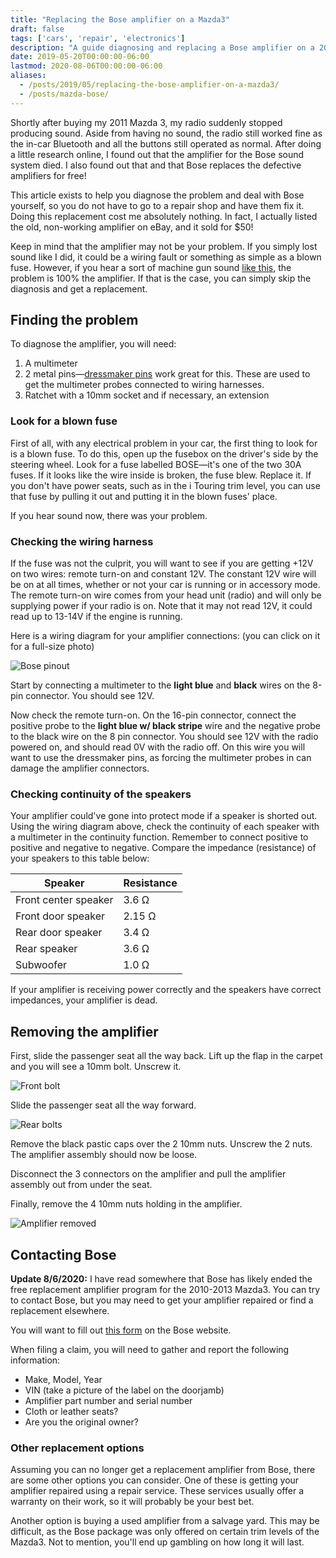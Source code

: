 ```yaml
---
title: "Replacing the Bose amplifier on a Mazda3"
draft: false
tags: ['cars', 'repair', 'electronics']
description: "A guide diagnosing and replacing a Bose amplifier on a 2010-2013 Mazda 3"
date: 2019-05-20T00:00:00-06:00
lastmod: 2020-08-06T00:00:00-06:00
aliases:
  - /posts/2019/05/replacing-the-bose-amplifier-on-a-mazda3/
  - /posts/mazda-bose/
---
```


Shortly after buying my 2011 Mazda 3, my radio suddenly stopped producing sound. Aside from having no sound, the radio still worked fine as the in-car Bluetooth and all the buttons still operated as normal. After doing a little research online, I found out that the amplifier for the Bose sound system died. I also found out that and that Bose replaces the defective amplifiers for free!

This article exists to help you diagnose the problem and deal with Bose yourself, so you do not have to go to a repair shop and have them fix it. Doing this replacement cost me absolutely nothing. In fact, I actually listed the old, non-working amplifier on eBay, and it sold for $50!

<!-- more -->

Keep in mind that the amplifier may not be your problem. If you simply lost sound like I did, it could be a wiring fault or something as simple as a blown fuse. However, if you hear a sort of machine gun sound [like this](https://www.youtube.com/watch?v=6LP-JGGeBuU), the problem is 100% the amplifier. If that is the case, you can simply skip the diagnosis and get a replacement.

## Finding the problem

To diagnose the amplifier, you will need:

1. A multimeter
2. 2 metal pins&mdash;[dressmaker pins](https://www.amazon.com/Singer-Dressmaker-Pins-500-Count-Size/dp/B000PSFC46) work great for this. These are used to get the multimeter probes connected to wiring harnesses.
3. Ratchet with a 10mm socket and if necessary, an extension

### Look for a blown fuse

First of all, with any electrical problem in your car, the first thing to look for is a blown fuse. To do this, open up the fusebox on the driver's side by the steering wheel. Look for a fuse labelled BOSE&mdash;it's one of the two 30A fuses. If it looks like the wire inside is broken, the fuse blew. Replace it. If you don't have power seats, such as in the i Touring trim level, you can use that fuse by pulling it out and putting it in the blown fuses' place.

If you hear sound now, there was your problem.

### Checking the wiring harness

If the fuse was not the culprit, you will want to see if you are getting +12V on two wires: remote turn-on and constant 12V. The constant 12V wire will be on at all times, whether or not your car is running or in accessory mode. The remote turn-on wire comes from your head unit (radio) and will only be supplying power if your radio is on. Note that it may not read 12V, it could read up to 13-14V if the engine is running.

Here is a wiring diagram for your amplifier connections: (you can click on it for a full-size photo)

<!--[![Bose pinout](/img/mazda-bose-pinout.jpg)](/img/mazda-bose-pinout.jpg)-->
![Bose pinout](/img/mazda-bose-pinout.jpg)

Start by connecting a multimeter to the **light blue** and **black** wires on the 8-pin connector. You should see 12V.

Now check the remote turn-on. On the 16-pin connector, connect the positive probe to the **light blue w/ black stripe** wire and the negative probe to the black wire on the 8 pin connector. You should see 12V with the radio powered on, and should read 0V with the radio off. On this wire you will want to use the dressmaker pins, as forcing the multimeter probes in can damage the amplifier connectors.

### Checking continuity of the speakers

Your amplifier could've gone into protect mode if a speaker is shorted out. Using the wiring diagram above, check the continuity of each speaker with a multimeter in the continuity function. Remember to connect positive to positive and negative to negative. Compare the impedance (resistance) of your speakers to this table below:

Speaker                 | Resistance
------------------------|-----------
Front center speaker    | 3.6 &Omega;
Front door speaker      | 2.15 &Omega;
Rear door speaker       | 3.4 &Omega;
Rear speaker            | 3.6 &Omega;
Subwoofer               | 1.0 &Omega;

If your amplifier is receiving power correctly and the speakers have correct impedances, your amplifier is dead.

## Removing the amplifier

First, slide the passenger seat all the way back. Lift up the flap in the carpet and you will see a 10mm bolt. Unscrew it.

![Front bolt](/img/mazda-bose-front.jpg)

Slide the passenger seat all the way forward.

![Rear bolts](/img/mazda-bose-rear.jpg)

Remove the black pastic caps over the 2 10mm nuts. Unscrew the 2 nuts. The amplifier assembly should now be loose.

Disconnect the 3 connectors on the amplifier and pull the amplifier assembly out from under the seat.

Finally, remove the 4 10mm nuts holding in the amplifier.

![Amplifier removed](/img/mazda-bose-amplifier.jpg)

## Contacting Bose

**Update 8/6/2020:** I have read somewhere that Bose has likely ended the free replacement amplifier program for the 2010-2013 Mazda3. You can try to contact Bose, but you may need to get your amplifier repaired or find a replacement elsewhere.

You will want to fill out [this form](https://automotive.bose.com/contact-us) on the Bose website. 

When filing a claim, you will need to gather and report the following information:

* Make, Model, Year
* VIN (take a picture of the label on the doorjamb)
* Amplifier part number and serial number
* Cloth or leather seats?
* Are you the original owner?

### Other replacement options

Assuming you can no longer get a replacement amplifier from Bose, there are some other options you can consider. One of these is getting your amplifier repaired using a repair service. These services usually offer a warranty on their work, so it will probably be your best bet.

Another option is buying a used amplifier from a salvage yard. This may be difficult, as the Bose package was only offered on certain trim levels of the Mazda3. Not to mention, you'll end up gambling on how long it will last.
